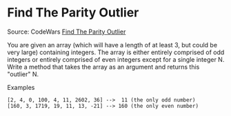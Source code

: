 # Find The Parity Outlier

Source: CodeWars [Find The Parity Outlier](https://www.codewars.com/kata/5526fc09a1bbd946250002dc)

You are given an array (which will have a length of at least 3, but could be very large) containing integers. The array is either entirely comprised of odd integers or entirely comprised of even integers except for a single integer N. Write a method that takes the array as an argument and returns this "outlier" N.

Examples

```text
[2, 4, 0, 100, 4, 11, 2602, 36] -->  11 (the only odd number)
[160, 3, 1719, 19, 11, 13, -21] --> 160 (the only even number)
```
